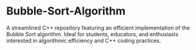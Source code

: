 # Bubble-Sort-Algorithm
A streamlined C++ repository featuring an efficient implementation of the Bubble Sort algorithm. Ideal for students, educators, and enthusiasts interested in algorithmic efficiency and C++ coding practices.
